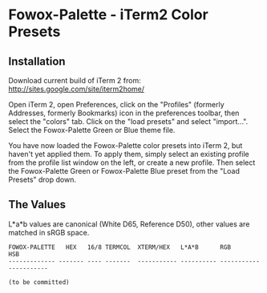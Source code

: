 Fowox-Palette - iTerm2 Color Presets
================================


Installation
------------

Download current build of iTerm 2 from: <http://sites.google.com/site/iterm2home/>

Open iTerm 2, open Preferences, click on the "Profiles" (formerly Addresses, 
formerly Bookmarks) icon in the preferences toolbar, then select the "colors" 
tab. Click on the "load presets" and select "import...". Select the Fowox-Palette
Green or Blue theme file.

You have now loaded the Fowox-Palette color presets into iTerm 2, but haven't yet 
applied them. To apply them, simply select an existing profile from the profile 
list window on the left, or create a new profile. Then select the Fowox-Palette 
Green or Fowox-Palette Blue preset from the "Load Presets" drop down.


The Values
----------

L\*a\*b values are canonical (White D65, Reference D50), other values are 
matched in sRGB space.

    FOWOX-PALETTE   HEX   16/8 TERMCOL  XTERM/HEX   L*A*B      RGB         HSB
    ------------- ------- ---- -------  ----------- ---------- ----------- -----------
    
    (to be committed)
